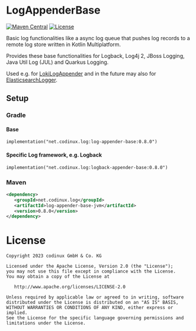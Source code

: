 # LogAppenderBase
[![Maven Central](https://maven-badges.herokuapp.com/maven-central/net.codinux.log/log-appender-base/badge.svg)](https://maven-badges.herokuapp.com/maven-central/net.codinux.log/log-appender-base)
[![License](https://img.shields.io/badge/License-Apache_2.0-blue.svg)](https://opensource.org/licenses/Apache-2.0)

Basic log functionalities like a async log queue that pushes log records to a remote log store written in Kotlin Multiplatform. 

Provides these base functionalities for Logback, Log4j 2, JBoss Logging, Java Util Log (JUL) and Quarkus Logging.

Used e.g. for [LokiLogAppender](https://github.com/codinux-gmbh/LokiLogAppender) and in the future may also for [ElasticsearchLogger](https://github.com/codinux-gmbh/ElasticsearchLogger).


## Setup

### Gradle

#### Base

```
implementation("net.codinux.log:log-appender-base:0.8.0")
```

#### Specific Log framework, e.g. Logback

```
implementation("net.codinux.log:logback-appender-base:0.8.0")
```

### Maven

```xml
<dependency>
   <groupId>net.codinux.log</groupId>
   <artifactId>log-appender-base-jvm</artifactId>
   <version>0.8.0</version>
</dependency>
```



# License

    Copyright 2023 codinux GmbH & Co. KG

    Licensed under the Apache License, Version 2.0 (the "License");
    you may not use this file except in compliance with the License.
    You may obtain a copy of the License at

       http://www.apache.org/licenses/LICENSE-2.0

    Unless required by applicable law or agreed to in writing, software
    distributed under the License is distributed on an "AS IS" BASIS,
    WITHOUT WARRANTIES OR CONDITIONS OF ANY KIND, either express or implied.
    See the License for the specific language governing permissions and
    limitations under the License.